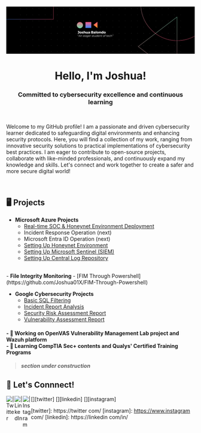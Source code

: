 ![banner](https://github.com/Joshua01X/Joshua01X/blob/main/banner.png?raw=true)

<h1 align="center">Hello, I'm Joshua! </h1>
<h3 align="center"> Committed to cybersecurity excellence and continuous learning </h3><br>

Welcome to my GitHub profile! I am a passionate and driven cybersecurity learner dedicated to safeguarding digital environments and enhancing security protocols. Here, you will find a collection of my work, ranging from innovative security solutions to practical implementations of cybersecurity best practices. I am eager to contribute to open-source projects, collaborate with like-minded professionals, and continuously expand my knowledge and skills. Let's connect and work together to create a safer and more secure digital world!</p><br>

## 🖥️ Projects

- <b>Microsoft Azure Projects</b>
  - [Real-time SOC & Honeynet Environment Deployment](https://github.com/Joshua01X/CLOUD-SOC)
  - Incident Response Operation (next)
  - Microsoft Entra ID Operation (next)
  - [Setting Up Honeynet Environment](https://github.com/Joshua01X/Honeynet-Configuration)
  - [Setting Up Microsoft Sentinel (SIEM)](https://github.com/Joshua01X/SIEM-Configuration)
  - [Setting Up Central Log Repository](https://github.com/Joshua01X/LAW-Configuration)
 <br>
- <b>File Integrity Monitoring</b>
  - [FIM Through Powershell](https://github.com/Joshua01X/FIM-Through-Powershell) 

- <b>Google Cybersecurity Projects</b>
  - [Basic SQL Filtering](https://github.com/Joshua01X/Basic-SQL-Filtering)
  - [Incident Report Analysis](https://github.com/Joshua01X/Incident-Report-Analysis)
  - [Security Risk Assessment Report](https://github.com/Joshua01X/Risk-Assessment-Report)
  - [Vulnerability Assessment Report](https://github.com/Joshua01X/Vulnerability-Assessment)



<h4> - 🔭 Working on OpenVAS Vulnerability Management Lab project and Wazuh platform <br>
- 🌱 Learning CompTIA Sec+ contents and Qualys' Certified Training Programs </h4>

> <h5>section under construction</h5>
## 🔗 Let's Connnect!

[<img align="left" alt=" | Twitter" width="22px" src="https://cdn.jsdelivr.net/npm/simple-icons@v3/icons/twitter.svg" />][twitter]
[<img align="left" alt=" | LinkedIn" width="22px" src="https://cdn.jsdelivr.net/npm/simple-icons@v3/icons/linkedin.svg" />][linkedin]
[<img align="left" alt=" | Instagram" width="22px" src="https://cdn.jsdelivr.net/npm/simple-icons@v3/icons/instagram.svg" />][instagram]

[twitter]: https://twitter com/
[instagram]: https://www.instagram com/
[linkedin]: https://linkedin com/in/

